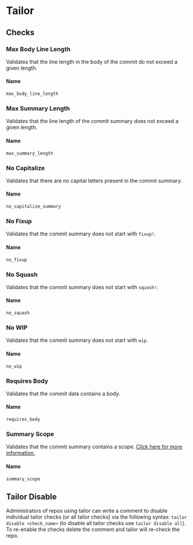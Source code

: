 Tailor
======

Checks
------

### Max Body Line Length

Validates that the line length in the body of the commit do not exceed a given length.

#### Name

`max_body_line_length`

### Max Summary Length

Validates that the line length of the commit summary does not exceed a given length.

#### Name

`max_summary_length`

### No Capitalize

Validates that there are no capital letters present in the commit summary.

#### Name

`no_capitalize_summary`

### No Fixup

Validates that the commit summary does not start with `fixup!`.

#### Name

`no_fixup`

### No Squash

Validates that the commit summary does not start with `squash!`.

#### Name

`no_squash`

### No WIP

Validates that the commit summary does not start with `wip`.

#### Name

`no_wip`

### Requires Body

Validates that the commit data contains a body.

#### Name

`requires_body`

### Summary Scope

Validates that the commit summary contains a scope. [Click here for more information.](https://github.com/coreos/ignition/blob/master/CONTRIBUTING.md#format-of-the-commit-message)

#### Name

`summary_scope`

Tailor Disable
--------------

Administrators of repos using tailor can write a comment to disable individual tailor checks (or all tailor checks) via the following syntax: `tailor disable <check_name>` (to disable all tailor checks use `tailor disable all`). To re-enable the checks delete the comment and tailor will re-check the repo.
